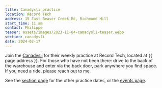 ```yaml
---
title: Canadysli practice
location: Record Tech
address: 15 East Beaver Creek Rd, Richmond Hill
start_time: 11 am
contact: Philippe
teaser: assets/images/2023-11-04-canadysli-teaser.webp
section: canadysli
date: 2024-02-17
---
```


Join the [Canadysli] for their weekly practice at Record Tech, located at
{{ page.address }}. For those who have not been there: drive to the back of the
warehouse and enter via the back door, park anywhere you find space. If you
need a ride, please reach out to me.

See the [section page] for the other practice dates, or the [events page].

[canadysli]: <{% link _pages/sections/canadysli.md %}>
[section page]: <{% link _pages/sections/canadysli.md %}>
[events page]: <{% link _pages/events/2024.md %}>
